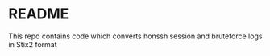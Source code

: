 # README #

This repo contains code which converts honssh session and bruteforce logs in Stix2 format